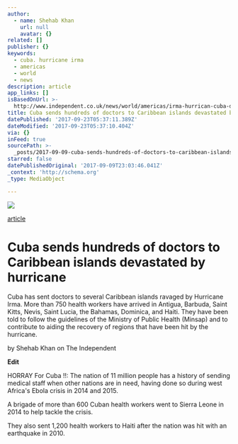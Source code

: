 ```yaml
---
author:
  - name: Shehab Khan
    url: null
    avatar: {}
related: []
publisher: {}
keywords:
  - cuba. hurricane irma
  - americas
  - world
  - news
description: article
app_links: []
isBasedOnUrl: >-
  http://www.independent.co.uk/news/world/americas/irma-hurrican-cuba-doctors-carribbean-islands-sends-hundreds-castro-a7938171.html
title: Cuba sends hundreds of doctors to Caribbean islands devastated by hurricane
datePublished: '2017-09-23T05:37:11.389Z'
dateModified: '2017-09-23T05:37:10.404Z'
via: {}
inFeed: true
sourcePath: >-
  _posts/2017-09-09-cuba-sends-hundreds-of-doctors-to-caribbean-islands-devastat.md
starred: false
datePublishedOriginal: '2017-09-09T23:03:46.041Z'
_context: 'http://schema.org'
_type: MediaObject

---
```

![](https://the-grid-user-content.s3-us-west-2.amazonaws.com/e37609d0-a553-400b-8c7c-3ccef55ff32e.jpg)

[article][0]

# Cuba sends hundreds of doctors to Caribbean islands devastated by hurricane

Cuba has sent doctors to several Caribbean islands ravaged by Hurricane Irma. More than 750 health workers have arrived in Antigua, Barbuda, Saint Kitts, Nevis, Saint Lucia, the Bahamas, Dominica, and Haiti. They have been told to follow the guidelines of the Ministry of Public Health (Minsap) and to contribute to aiding the recovery of regions that have been hit by the hurricane.

by Shehab Khan on The Independent

**Edit**

HORRAY For Cuba !!: The nation of 11 million people has a history of sending medical staff when other nations are in need, having done so during west Africa's Ebola crisis in 2014 and 2015\.

A brigade of more than 600 Cuban health workers went to Sierra Leone in 2014 to help tackle the crisis.

They also sent 1,200 health workers to Haiti after the nation was hit with an earthquake in 2010\.

[0]: http://www.independent.co.uk/news/world/americas/irma-hurrican-cuba-doctors-carribbean-islands-sends-hundreds-castro-a7938171.html